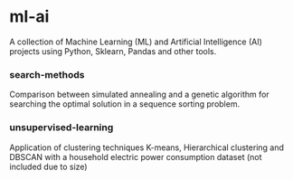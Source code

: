 # ml-ai
A collection of Machine Learning (ML) and Artificial Intelligence (AI) projects using Python, Sklearn, Pandas and other tools.

### search-methods
Comparison between simulated annealing and a genetic algorithm for searching the optimal solution in a sequence sorting problem.

### unsupervised-learning
Application of clustering techniques K-means, Hierarchical clustering and DBSCAN with a household electric power consumption dataset (not included due to size)
